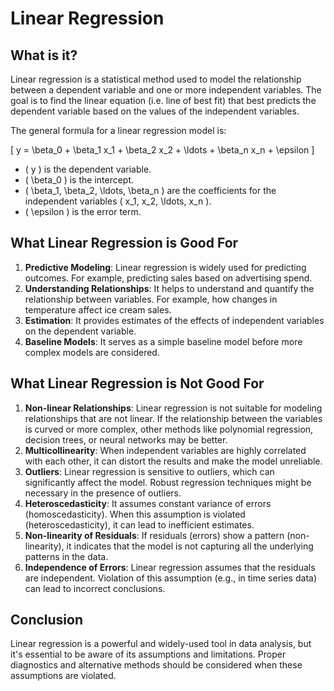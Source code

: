 # Linear Regression

## What is it?

Linear regression is a statistical method used to model the relationship between a dependent variable and one or more independent variables. The goal is to find the linear equation (i.e. line of best fit) that best predicts the dependent variable based on the values of the independent variables.

The general formula for a linear regression model is:

\[ y = \beta_0 + \beta_1 x_1 + \beta_2 x_2 + \ldots + \beta_n x_n + \epsilon \]

- \( y \) is the dependent variable.
- \( \beta_0 \) is the intercept.
- \( \beta_1, \beta_2, \ldots, \beta_n \) are the coefficients for the independent variables \( x_1, x_2, \ldots, x_n \).
- \( \epsilon \) is the error term.

## What Linear Regression is Good For

1. **Predictive Modeling**: Linear regression is widely used for predicting outcomes. For example, predicting sales based on advertising spend.
2. **Understanding Relationships**: It helps to understand and quantify the relationship between variables. For example, how changes in temperature affect ice cream sales.
3. **Estimation**: It provides estimates of the effects of independent variables on the dependent variable.
4. **Baseline Models**: It serves as a simple baseline model before more complex models are considered.

## What Linear Regression is Not Good For

1. **Non-linear Relationships**: Linear regression is not suitable for modeling relationships that are not linear. If the relationship between the variables is curved or more complex, other methods like polynomial regression, decision trees, or neural networks may be better.
2. **Multicollinearity**: When independent variables are highly correlated with each other, it can distort the results and make the model unreliable.
3. **Outliers**: Linear regression is sensitive to outliers, which can significantly affect the model. Robust regression techniques might be necessary in the presence of outliers.
4. **Heteroscedasticity**: It assumes constant variance of errors (homoscedasticity). When this assumption is violated (heteroscedasticity), it can lead to inefficient estimates.
5. **Non-linearity of Residuals**: If residuals (errors) show a pattern (non-linearity), it indicates that the model is not capturing all the underlying patterns in the data.
6. **Independence of Errors**: Linear regression assumes that the residuals are independent. Violation of this assumption (e.g., in time series data) can lead to incorrect conclusions.

## Conclusion

Linear regression is a powerful and widely-used tool in data analysis, but it's essential to be aware of its assumptions and limitations. Proper diagnostics and alternative methods should be considered when these assumptions are violated.
